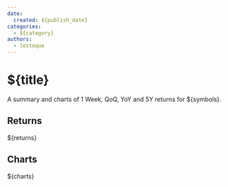 ```yaml
---
date:
  created: ${publish_date}
categories:
  - ${category}
authors:
  - lestoque
---
```


# ${title}

A summary and charts of 1 Week, QoQ, YoY and 5Y returns for ${symbols}.

<!-- more -->

## Returns

${returns}

## Charts

${charts}
